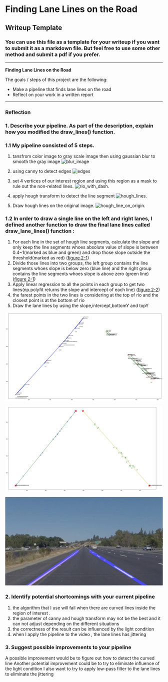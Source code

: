# **Finding Lane Lines on the Road** 

## Writeup Template

### You can use this file as a template for your writeup if you want to submit it as a markdown file. But feel free to use some other method and submit a pdf if you prefer.

---

**Finding Lane Lines on the Road**

The goals / steps of this project are the following:
* Make a pipeline that finds lane lines on the road
* Reflect on your work in a written report


[//]: # (Image References)

[image1]: ./examples/grayscale.jpg "Grayscale"
[gray_image]: ./examples/gray_image.jpg "gray_image"
[blur_image]: ./examples/blur_image.jpg "blur_image"
[edges]: ./examples/edges.jpg "edges"
[masked_edges]: ./examples/masked_edges.jpg "masked_edges"
[line_img]: ./examples/line_img.jpg "line_img"
[lane_lines]: ./examples/lane_lines.jpg "lane_lines"
[roi]: ./examples/roi.jpg "roi"
[rio_with_dash]: ./examples/rio_with_dash.jpg "rio_with_dash."
[hough_line_on_origin]: ./examples/hough_line_on_origin.jpg "hough_line_on_origin."
[hough_lines]: ./examples/hough_lines.jpg "hough_lines."
[hough_line_slope]: ./examples/hough_line_slope.jpg "hough_line_slope."
[polyfit]: ./examples/polyfit.jpg "polyfit." 

---

### Reflection

### 1. Describe your pipeline. As part of the description, explain how you modified the draw_lines() function.

### 1.1 My pipeline consisted of 5 steps. 

1. tansfrom color image to gray scale image then using gaussian blur to smooth the gray image
 ![][blur_image]
 
1. using canny to detect edges
![][edges]
1. set 4 vertices of our interest region and using this region as a mask to rule out the non-related lines.
![][rio_with_dash]
3. apply hough transform to detect the line segment 
![][hough_lines]
4. Draw hough lines on the original image.
![][hough_line_on_origin]

### 1.2 In order to draw a single line on the left and right lanes, I defined another function to draw the final lane lines called draw_lane_lines() function :

1. For each line in the set of hough line segments, calculate the slope and only keep the line segments whoes absolute value of slope is between 0.4~1(marked as blue and green) and drop those slope outside the threshold(marked as red) 
([figure 2-1]())
2. Divide those lines into two groups, the left group contains the line segments whoes slope is below zero (blue line) and the right group contains the line segments whoes slope is above zero (green line)
([figure 2-1]())
3. Apply linear regression to all the points in each group to get two lines(np.polyfit returns the slope and intercept of each line)
([figure 2-2]())
4. the farest points in the two lines is considering at the top of rio and the closest point is at the bottom of rio
5. Draw the lane lines by using the slope,intercept,bottomY and topY

 
![figure 2-1][hough_line_slope] 

![figure 2-2][polyfit] 

![figure 2-3][lane_lines] 


### 2. Identify potential shortcomings with your current pipeline

1. the algorithm that I use will fail when there are curved lines inside the region of interest .
2. the parameter of canny and hough transform may not be the best and it can not adjust depending on the different situations
3. the correctness of the result can be influenced by the light condition
4. when I apply the pipeline to the video , the lane lines has jittering


### 3. Suggest possible improvements to your pipeline

A possible improvement would be to figure out how to detect the curved line
Another potential improvement could be to try to eliminate  influence of the light condition
I also want to try to apply low-pass filter to the lane lines to eliminate the jittering

